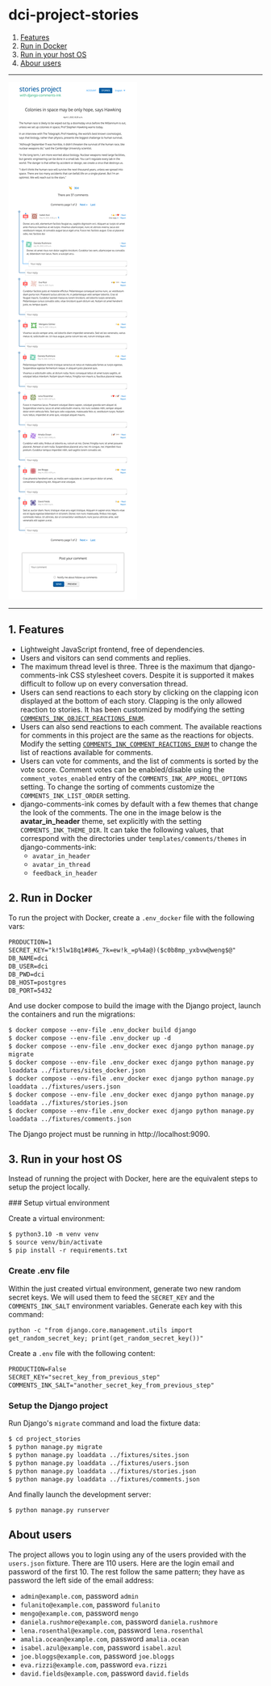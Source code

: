 # dci-project-stories

 1. [Features](#1-features)
 2. [Run in Docker](#2-run-in-docker)
 3. [Run in your host OS](#3-run-in-your-host-os)
 4. [Abour users](#4-about-users)

<p align="center"><hr /><img src="cover.png"><hr /></p>

## 1. Features

 * Lightweight JavaScript frontend, free of dependencies.
 * Users and visitors can send comments and replies.
 * The maximum thread level is three. Three is the maximum that django-comments-ink CSS stylesheet covers. Despite it is supported it makes difficult to follow up on every conversation thread.
 * Users can send reactions to each story by clicking on the clapping icon displayed at the bottom of each story. Clapping is the only allowed reaction to stories. It has been customized by modifying the setting [`COMMENTS_INK_OBJECT_REACTIONS_ENUM`](https://github.com/comments-ink/django-comments-ink/blob/0abfbee5e02a8886f646d4bd39b3e4d89e699823/django_comments_ink/conf/defaults.py#L38).
 * Users can also send reactions to each comment. The available reactions for comments in this project are the same as the reactions for objects. Modify the setting [`COMMENTS_INK_COMMENT_REACTIONS_ENUM`](https://github.com/comments-ink/django-comments-ink/blob/0abfbee5e02a8886f646d4bd39b3e4d89e699823/django_comments_ink/conf/defaults.py#L35) to change the list of reactions available for comments.
 * Users can vote for comments, and the list of comments is sorted by the vote score. Comment votes can be enabled/disable using the `comment_votes_enabled` entry of the `COMMENTS_INK_APP_MODEL_OPTIONS` setting. To change the sorting of comments customize the `COMMENTS_INK_LIST_ORDER` setting.
 * django-comments-ink comes by default with a few themes that change the look of the comments. The one in the image below is the **avatar_in_header** theme, set explicitly with the setting `COMMENTS_INK_THEME_DIR`. It can take the following values, that correspond with the directories under `templates/comments/themes` in django-comments-ink:
   * `avatar_in_header`
   * `avatar_in_thread`
   * `feedback_in_header`

## 2. Run in Docker

To run the project with Docker, create a `.env_docker` file with the following vars:

    PRODUCTION=1
    SECRET_KEY="k!5lw18q1#8#&_7k=ew!k_=p%4a@)($c0b8mp_yxbvw@weng$@"
    DB_NAME=dci
    DB_USER=dci
    DB_PWD=dci
    DB_HOST=postgres
    DB_PORT=5432

And use docker compose to build the image with the Django project, launch the containers and run the migrations:

    $ docker compose --env-file .env_docker build django
    $ docker compose --env-file .env_docker up -d
    $ docker compose --env-file .env_docker exec django python manage.py migrate
    $ docker compose --env-file .env_docker exec django python manage.py loaddata ../fixtures/sites_docker.json
    $ docker compose --env-file .env_docker exec django python manage.py loaddata ../fixtures/users.json
    $ docker compose --env-file .env_docker exec django python manage.py loaddata ../fixtures/stories.json
    $ docker compose --env-file .env_docker exec django python manage.py loaddata ../fixtures/comments.json

The Django project must be running in http://localhost:9090.

## 3. Run in your host OS

Instead of running the project with Docker, here are the equivalent steps to setup the project locally.

### Setup virtual environment

Create a virtual environment:

    $ python3.10 -m venv venv
    $ source venv/bin/activate
    $ pip install -r requirements.txt

### Create .env file

Within the just created virtual environment, generate two new random secret keys. We will used them to feed the `SECRET_KEY` and the `COMMENTS_INK_SALT` environment variables. Generate each key with this command:

    python -c "from django.core.management.utils import get_random_secret_key; print(get_random_secret_key())"

Create a `.env` file with the following content:

    PRODUCTION=False
    SECRET_KEY="secret_key_from_previous_step"
    COMMENTS_INK_SALT="another_secret_key_from_previous_step"

### Setup the Django project

Run Django's `migrate` command and load the fixture data:

    $ cd project_stories
    $ python manage.py migrate
    $ python manage.py loaddata ../fixtures/sites.json
    $ python manage.py loaddata ../fixtures/users.json
    $ python manage.py loaddata ../fixtures/stories.json
    $ python manage.py loaddata ../fixtures/comments.json

And finally launch the development server:

    $ python manage.py runserver

## About users

The project allows you to login using any of the users provided with the `users.json` fixture. There are 110 users. Here are the login email and password of the first 10. The rest follow the same pattern; they have as password the left side of the email address:

 * `admin@example.com`, password `admin`
 * `fulanito@example.com`, password `fulanito`
 * `mengo@example.com`, password `mengo`
 * `daniela.rushmore@example.com`, password `daniela.rushmore`
 * `lena.rosenthal@example.com`, password `lena.rosenthal`
 * `amalia.ocean@example.com`, password `amalia.ocean`
 * `isabel.azul@example.com`, password `isabel.azul`
 * `joe.bloggs@example.com`, password `joe.bloggs`
 * `eva.rizzi@example.com`, password `eva.rizzi`
 * `david.fields@example.com`, password `david.fields`
